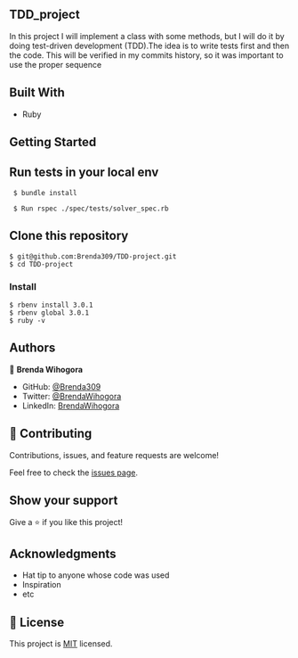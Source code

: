 
## TDD_project 

In this project I will implement a class with some methods, but I will do it by doing test-driven development (TDD).The idea is to write tests first and then the code. This will be verified in my commits history, so it was important to use the proper sequence

## Built With

- Ruby

## Getting Started
## Run tests in your local env
     $ bundle install

     $ Run rspec ./spec/tests/solver_spec.rb


## Clone this repository

    $ git@github.com:Brenda309/TDD-project.git
    $ cd TDD-project

### Install
    $ rbenv install 3.0.1
    $ rbenv global 3.0.1
    $ ruby -v

## Authors

👤 **Brenda Wihogora**

- GitHub: [@Brenda309](https://github.com/Brenda309)
- Twitter: [@BrendaWihogora](https://twitter.com/BrendaWihogora)
- LinkedIn: [BrendaWihogora](https://linkedin.com/in/BrendaWihogora/)

## 🤝 Contributing

Contributions, issues, and feature requests are welcome!

Feel free to check the [issues page](../../issues/).

## Show your support

Give a ⭐️ if you like this project!

## Acknowledgments

- Hat tip to anyone whose code was used
- Inspiration
- etc

## 📝 License

This project is [MIT](./MIT.md) licensed.
